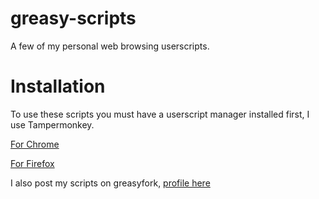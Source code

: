 # greasy-scripts
A few of my personal web browsing userscripts.

# Installation
To use these scripts you must have a userscript manager installed first, I use Tampermonkey.

[For Chrome](https://chrome.google.com/webstore/detail/tampermonkey/dhdgffkkebhmkfjojejmpbldmpobfkfo?hl=en)

[For Firefox](https://addons.mozilla.org/en-US/firefox/addon/tampermonkey/)

I also post my scripts on greasyfork, [profile here](https://greasyfork.org/en/users/682634-butforme)
